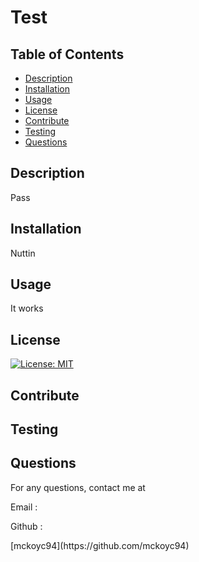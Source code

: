 # Test
  
  ## Table of Contents
  * [Description](#description)
  * [Installation](#installation)
  * [Usage](#usage)
  * [License](#license)
  * [Contribute](#contribute)
  * [Testing](#testing)
  * [Questions](#questions)
    
  ## Description
  <p> Pass </p>
  
  ## Installation
  <p> Nuttin </p>

  ## Usage
  <p> It works </p>

  ## License
  [![License: MIT](https://img.shields.io/badge/License-MIT-yellow.svg)](https://opensource.org/licenses/MIT)
  
  ## Contribute
  <p>  </p>

  ## Testing
  <p>  </p>

  ## Questions
  <p> For any questions, contact me at </p>
  <p> Email :  </p>
  <p> Github : </p>
  [mckoyc94](https://github.com/mckoyc94) 

